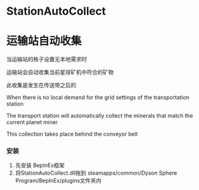 # StationAutoCollect

# 运输站自动收集

当运输站的格子设置无本地需求时

运输站会自动收集当前星球矿机中符合的矿物

此收集是发生在传送带之后的


When there is no local demand for the grid settings of the transportation station

The transport station will automatically collect the minerals that match the current planet miner

This collection takes place behind the conveyor belt

### 安装

1. 先安装 BepInEx框架
3. 将StationAutoCollect.dll拖到 steamapps/common/Dyson Sphere Program/BepInEx/plugins文件夹内
